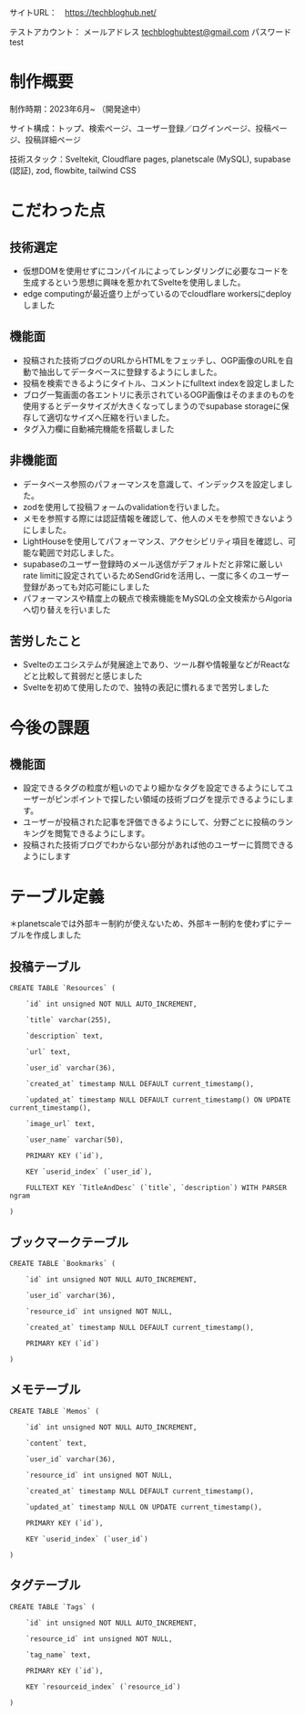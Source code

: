 サイトURL：　https://techbloghub.net/

テストアカウント：
メールアドレス techbloghubtest@gmail.com
パスワード test

# 制作概要
制作時期：2023年6月~ （開発途中）

サイト構成：トップ、検索ページ、ユーザー登録／ログインページ、投稿ページ、投稿詳細ページ

技術スタック：Sveltekit, Cloudflare pages, planetscale (MySQL), supabase (認証), zod, flowbite, tailwind CSS

# こだわった点
## 技術選定

- 仮想DOMを使用せずにコンパイルによってレンダリングに必要なコードを生成するという思想に興味を惹かれてSvelteを使用しました。
- edge computingが最近盛り上がっているのでcloudflare workersにdeployしました


## 機能面

- 投稿された技術ブログのURLからHTMLをフェッチし、OGP画像のURLを自動で抽出してデータベースに登録するようにしました。
- 投稿を検索できるようにタイトル、コメントにfulltext indexを設定しました 
- ブログ一覧画面の各エントリに表示されているOGP画像はそのままのものを使用するとデータサイズが大きくなってしまうのでsupabase storageに保存して適切なサイズへ圧縮を行いました。
- タグ入力欄に自動補完機能を搭載しました

## 非機能面

- データベース参照のパフォーマンスを意識して、インデックスを設定しました。
- zodを使用して投稿フォームのvalidationを行いました。
- メモを参照する際には認証情報を確認して、他人のメモを参照できないようにしました。
- LightHouseを使用してパフォーマンス、アクセシビリティ項目を確認し、可能な範囲で対応しました。
- supabaseのユーザー登録時のメール送信がデフォルトだと非常に厳しいrate limitに設定されているためSendGridを活用し、一度に多くのユーザー登録があっても対応可能にしました
- パフォーマンスや精度上の観点で検索機能をMySQLの全文検索からAlgoriaへ切り替えを行いました

## 苦労したこと
- Svelteのエコシステムが発展途上であり、ツール群や情報量などがReactなどと比較して貧弱だと感じました
- Svelteを初めて使用したので、独特の表記に慣れるまで苦労しました

# 今後の課題

## 機能面

- 設定できるタグの粒度が粗いのでより細かなタグを設定できるようにしてユーザーがピンポイントで探したい領域の技術ブログを提示できるようにします。
- ユーザーが投稿された記事を評価できるようにして、分野ごとに投稿のランキングを閲覧できるようにします。
- 投稿された技術ブログでわからない部分があれば他のユーザーに質問できるようにします

# テーブル定義
＊planetscaleでは外部キー制約が使えないため、外部キー制約を使わずにテーブルを作成しました

## 投稿テーブル
```
CREATE TABLE `Resources` (

    `id` int unsigned NOT NULL AUTO_INCREMENT,

    `title` varchar(255),

    `description` text,

    `url` text,

    `user_id` varchar(36),

    `created_at` timestamp NULL DEFAULT current_timestamp(),

    `updated_at` timestamp NULL DEFAULT current_timestamp() ON UPDATE current_timestamp(),

    `image_url` text,

    `user_name` varchar(50),

    PRIMARY KEY (`id`),

    KEY `userid_index` (`user_id`),

    FULLTEXT KEY `TitleAndDesc` (`title`, `description`) WITH PARSER ngram

)
```

## ブックマークテーブル
```
CREATE TABLE `Bookmarks` (

    `id` int unsigned NOT NULL AUTO_INCREMENT,

    `user_id` varchar(36),

    `resource_id` int unsigned NOT NULL,

    `created_at` timestamp NULL DEFAULT current_timestamp(),

    PRIMARY KEY (`id`)

)
```

## メモテーブル
```
CREATE TABLE `Memos` (

    `id` int unsigned NOT NULL AUTO_INCREMENT,

    `content` text,

    `user_id` varchar(36),

    `resource_id` int unsigned NOT NULL,

    `created_at` timestamp NULL DEFAULT current_timestamp(),

    `updated_at` timestamp NULL ON UPDATE current_timestamp(),

    PRIMARY KEY (`id`),

    KEY `userid_index` (`user_id`)

)
```

## タグテーブル
```
CREATE TABLE `Tags` (

    `id` int unsigned NOT NULL AUTO_INCREMENT,

    `resource_id` int unsigned NOT NULL,

    `tag_name` text,

    PRIMARY KEY (`id`),

    KEY `resourceid_index` (`resource_id`)

)
```


